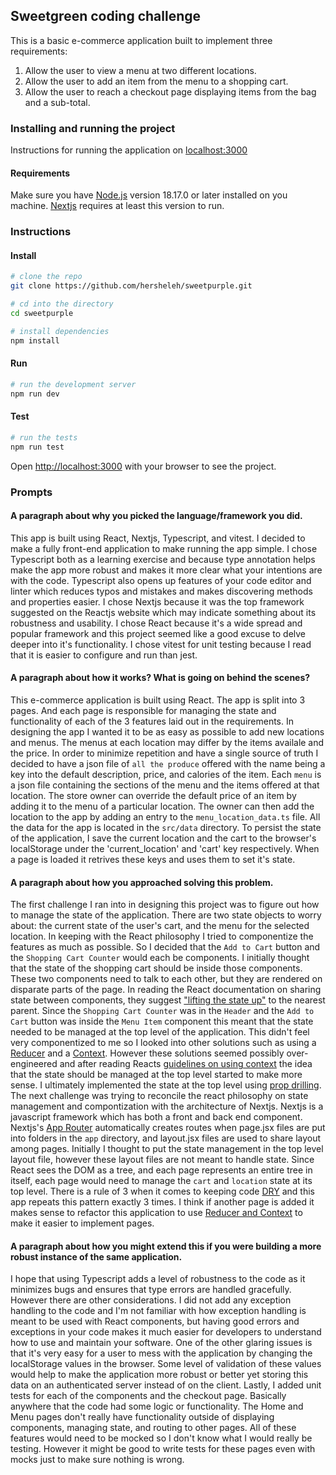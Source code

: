 ## Sweetgreen coding challenge
This is a basic e-commerce application built to implement three requirements:
1. Allow the user to view a menu at two different locations.
2. Allow the user to add an item from the menu to a shopping cart.
3. Allow the user to reach a checkout page displaying items from the bag and a sub-total.

### Installing and running the project
Instructions for running the application on [localhost:3000](http://localhost:3000)
#### Requirements
Make sure you have [Node.js](https://nodejs.org/en) version 18.17.0 or later installed on you machine. [Nextjs](https://nextjs.org) requires at least this version to run.
### Instructions

#### Install
```bash
# clone the repo
git clone https://github.com/hersheleh/sweetpurple.git

# cd into the directory
cd sweetpurple

# install dependencies
npm install
```
#### Run
```bash
# run the development server
npm run dev
```
#### Test
```bash
# run the tests
npm run test
```

Open [http://localhost:3000](http://localhost:3000) with your browser to see the project.

### Prompts

#### A paragraph about why you picked the language/framework you did.
This app is built using React, Nextjs, Typescript, and vitest. I decided to make a fully front-end application to make running the app simple. I chose Typescript both as a learning exercise and because type annotation helps make the app more robust and makes it more clear what your intentions are with the code. Typescript also opens up features of your code editor and linter which reduces typos and mistakes and makes discovering methods and properties easier. I chose Nextjs because it was the top framework suggested on the Reactjs website which may indicate something about its robustness and usability. I chose React because it's a wide spread and popular framework and this project seemed like a good excuse to delve deeper into it's functionality. I chose vitest for unit testing because I read that it is easier to configure and run than jest.

#### A paragraph about how it works? What is going on behind the scenes?

This e-commerce application is built using React. The app is split into 3 pages. And each page is responsible for managing the state and functionality of each of the 3 features laid out in the requirements. In designing the app I wanted it to be as easy as possible to add new locations and menus. The menus at each location may differ by the items availale and the price. In order to minimize repetition and have a single source of truth I decided to have a json file of `all the produce` offered with the name being a key into the default description, price, and calories of the item. Each `menu` is a json file containing the sections of the menu and the items offered at that location. The store owner can override the default price of an item by adding it to the menu of a particular location. The owner can then add the location to the app by adding an entry to the `menu_location_data.ts` file. All the data for the app is located in the `src/data` directory. To persist the state of the application, I save the current location and the cart to the browser's localStorage under the 'current_location' and 'cart' key respectively. When a page is loaded it retrives these keys and uses them to set it's state.

#### A paragraph about how you approached solving this problem.

The first challenge I ran into in designing this project was to figure out how to manage the state of the application. There are two state objects to worry about: the current state of the user's cart, and the menu for the selected location. In keeping with the React philosophy I tried to componentize the features as much as possible. So I decided that the `Add to Cart` button and the `Shopping Cart Counter` would each be components. I initially thought that the state of the shopping cart should be inside those components. These two components need to talk to each other, but they are rendered on disparate parts of the page. In reading the React documentation on sharing state between components, they suggest ["lifting the state up"](https://react.dev/learn/sharing-state-between-components#lifting-state-up-by-example) to the nearest parent. Since the `Shopping Cart Counter` was in the `Header` and the `Add to Cart` button was inside the `Menu Item` component this meant that the state needed to be managed at the top level of the application. This didn't feel very componentized to me so I looked into other solutions such as using a [Reducer](https://react.dev/learn/extracting-state-logic-into-a-reducer) and a [Context](context). However these solutions seemed possibly over-engineered and after reading Reacts [guidelines on using context](https://react.dev/learn/passing-data-deeply-with-context#before-you-use-context) the idea that the state should be managed at the top level started to make more sense. I ultimately implemented the state at the top level using [prop drilling](https://react.dev/learn/passing-data-deeply-with-context#the-problem-with-passing-props). The next challenge was trying to reconcile the react philosophy on state management and compontization with the architecture of Nextjs. Nextjs is a javascript framework which has both a front and back end component. Nextjs's [App Router](https://nextjs.org/docs/app/building-your-application/routing) automatically creates routes when page.jsx files are put into folders in the `app` directory, and layout.jsx files are used to share layout among pages. Initially I thought to put the state management in the top level layout file, however these layout files are not meant to handle state. Since React sees the DOM as a tree, and each page represents an entire tree in itself, each page would need to manage the `cart` and `location` state at its top level. There is a rule of 3 when it comes to keeping code [DRY](https://en.wikipedia.org/wiki/Don't_repeat_yourself) and this app repeats this pattern exactly 3 times. I think if another page is added it makes sense to refactor this application to use [Reducer and Context](https://react.dev/learn/scaling-up-with-reducer-and-context) to make it easier to implement pages.

#### A paragraph about how you might extend this if you were building a more robust instance of the same application.

I hope that using Typescript adds a level of robustness to the code as it minimizes bugs and ensures that type errors are handled gracefully. However there are other considerations. I did not add any exception handling to the code and I'm not familiar with how exception handling is meant to be used with React components, but having good errors and exceptions in your code makes it much easier for developers to understand how to use and maintain your software. One of the other glaring issues is that it's very easy for a user to mess with the application by changing the localStorage values in the browser. Some level of validation of these values would help to make the application more robust or better yet storing this data on an authenticated server instead of on the client. Lastly, I added unit tests for each of the components and the checkout page. Basically anywhere that the code had some logic or functionality. The Home and Menu pages don't really have functionality outside of displaying components, managing state, and routing to other pages. All of these features would need to be mocked so I don't know what I would really be testing. However it might be good to write tests for these pages even with mocks just to make sure nothing is wrong.
